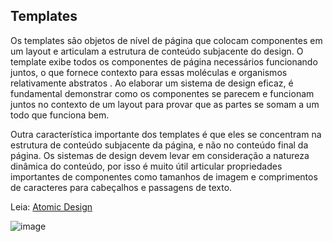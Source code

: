 ## Templates

Os templates são objetos de nível de página que colocam componentes em um layout e articulam a estrutura de conteúdo subjacente do design. 
O template exibe todos os componentes de página necessários funcionando juntos, o que fornece contexto para essas moléculas e organismos relativamente abstratos . Ao elaborar um sistema de design eficaz, é fundamental demonstrar como os componentes se parecem e funcionam juntos no contexto de um layout para provar que as partes se somam a um todo que funciona bem.

Outra característica importante dos templates é que eles se concentram na estrutura de conteúdo subjacente da página, e não no conteúdo final da página. Os sistemas de design devem levar em consideração a natureza dinâmica do conteúdo, por isso é muito útil articular propriedades importantes de componentes como tamanhos de imagem e comprimentos de caracteres para cabeçalhos e passagens de texto.

Leia: [Atomic Design](https://atomicdesign.bradfrost.com/chapter-2/)

![image](https://user-images.githubusercontent.com/113141035/215097406-5c60a893-7f8b-43b9-aa87-32a1d9f42734.png)
